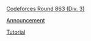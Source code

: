 [Codeforces Round 863 (Div. 3)](https://codeforces.com/contest/1811)

[Announcement](https://codeforces.com/blog/entry/114640)

[Tutorial](https://codeforces.com/blog/entry/114788)
